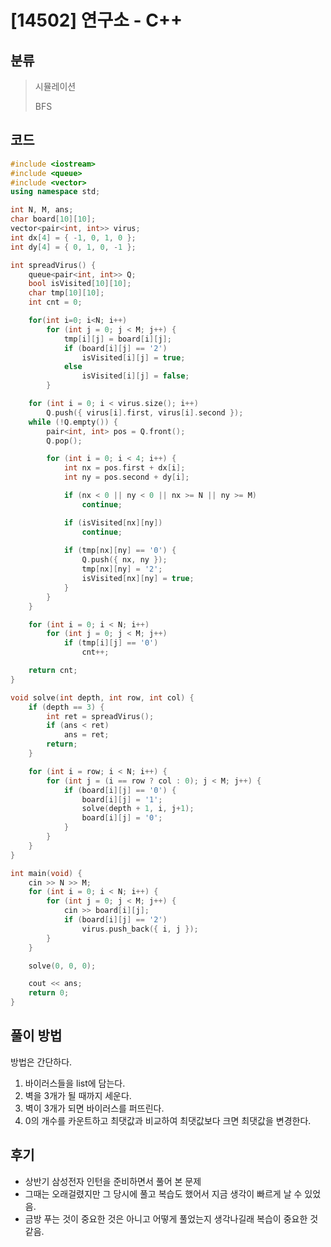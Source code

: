 # [14502] 연구소 - C++

## 분류
> 시뮬레이션
>
> BFS

## 코드
```c++
#include <iostream>
#include <queue>
#include <vector>
using namespace std;

int N, M, ans;
char board[10][10];
vector<pair<int, int>> virus;
int dx[4] = { -1, 0, 1, 0 };
int dy[4] = { 0, 1, 0, -1 };

int spreadVirus() {
	queue<pair<int, int>> Q;
	bool isVisited[10][10];
	char tmp[10][10];
	int cnt = 0;

	for(int i=0; i<N; i++)
		for (int j = 0; j < M; j++) {
			tmp[i][j] = board[i][j];
			if (board[i][j] == '2')
				isVisited[i][j] = true;
			else
				isVisited[i][j] = false;
		}

	for (int i = 0; i < virus.size(); i++)
		Q.push({ virus[i].first, virus[i].second });
	while (!Q.empty()) {
		pair<int, int> pos = Q.front();
		Q.pop();

		for (int i = 0; i < 4; i++) {
			int nx = pos.first + dx[i];
			int ny = pos.second + dy[i];

			if (nx < 0 || ny < 0 || nx >= N || ny >= M)
				continue;

			if (isVisited[nx][ny]) 
				continue;
			
			if (tmp[nx][ny] == '0') {
				Q.push({ nx, ny });
				tmp[nx][ny] = '2';
				isVisited[nx][ny] = true;
			}
		}
	}

	for (int i = 0; i < N; i++)
		for (int j = 0; j < M; j++)
			if (tmp[i][j] == '0')
				cnt++;

	return cnt;
}

void solve(int depth, int row, int col) {
	if (depth == 3) {
		int ret = spreadVirus();
		if (ans < ret)
			ans = ret;
		return;
	}

	for (int i = row; i < N; i++) {
		for (int j = (i == row ? col : 0); j < M; j++) {
			if (board[i][j] == '0') {
				board[i][j] = '1';
				solve(depth + 1, i, j+1);
				board[i][j] = '0';
			}
		}
	}
}

int main(void) {
	cin >> N >> M;
	for (int i = 0; i < N; i++) {
		for (int j = 0; j < M; j++) {
			cin >> board[i][j];
			if (board[i][j] == '2')
				virus.push_back({ i, j });
		}
	}

	solve(0, 0, 0);

	cout << ans;
	return 0;
}
```

## 풀이 방법
방법은 간단하다.
1. 바이러스들을 list에 담는다.
2. 벽을 3개가 될 때까지 세운다.
3. 벽이 3개가 되면 바이러스를 퍼뜨린다.
4. 0의 개수를 카운트하고 최댓값과 비교하여 최댓값보다 크면 최댓값을 변경한다.

## 후기
- 상반기 삼성전자 인턴을 준비하면서 풀어 본 문제
- 그때는 오래걸렸지만 그 당시에 풀고 복습도 했어서 지금 생각이 빠르게 날 수 있었음.
- 금방 푸는 것이 중요한 것은 아니고 어떻게 풀었는지 생각나길래 복습이 중요한 것 같음.
